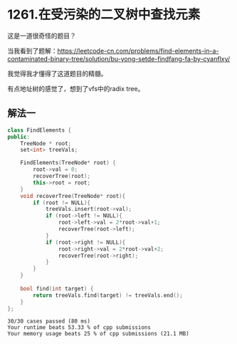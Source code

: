 # 1261.在受污染的二叉树中查找元素

这是一道很奇怪的题目？

当我看到了题解：https://leetcode-cn.com/problems/find-elements-in-a-contaminated-binary-tree/solution/bu-yong-setde-findfang-fa-by-cyanflxy/

我觉得我才懂得了这道题目的精髓。

有点地址树的感觉了，想到了vfs中的radix tree。


## 解法一

```cpp
class FindElements {
public:
    TreeNode * root;
    set<int> treeVals;

    FindElements(TreeNode* root) {
        root->val = 0;
        recoverTree(root);
        this->root = root;
    }
    void recoverTree(TreeNode* root){
        if (root != NULL){
            treeVals.insert(root->val);
            if (root->left != NULL){
                root->left->val = 2*root->val+1;
                recoverTree(root->left);
            }
            if (root->right != NULL){
                root->right->val = 2*root->val+2;
                recoverTree(root->right);
            }
        }
    }
    
    bool find(int target) {
        return treeVals.find(target) != treeVals.end();
    }
};

```

```
30/30 cases passed (80 ms)
Your runtime beats 53.33 % of cpp submissions
Your memory usage beats 25 % of cpp submissions (21.1 MB)
```
